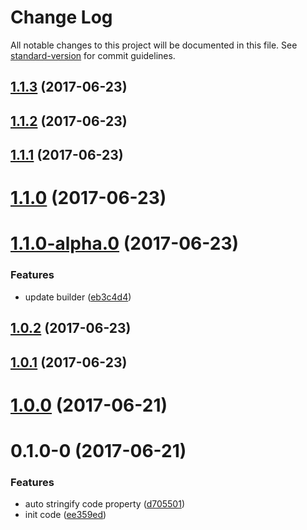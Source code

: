 # Change Log

All notable changes to this project will be documented in this file. See [standard-version](https://github.com/conventional-changelog/standard-version) for commit guidelines.

<a name="1.1.3"></a>
## [1.1.3](https://github.com/jasonChen1982/preact-highlight/compare/v1.1.2...v1.1.3) (2017-06-23)



<a name="1.1.2"></a>
## [1.1.2](https://github.com/jasonChen1982/preact-highlight/compare/v1.1.1...v1.1.2) (2017-06-23)



<a name="1.1.1"></a>
## [1.1.1](https://github.com/jasonChen1982/preact-highlight/compare/v1.1.0...v1.1.1) (2017-06-23)



<a name="1.1.0"></a>
# [1.1.0](https://github.com/jasonChen1982/preact-highlight/compare/v1.1.0-alpha.0...v1.1.0) (2017-06-23)



<a name="1.1.0-alpha.0"></a>
# [1.1.0-alpha.0](https://github.com/jasonChen1982/preact-highlight/compare/v1.0.0...v1.1.0-alpha.0) (2017-06-23)


### Features

* update builder ([eb3c4d4](https://github.com/jasonChen1982/preact-highlight/commit/eb3c4d4))



<a name="1.0.2"></a>
## [1.0.2](https://github.com/jasonChen1982/preact-highlight/compare/v1.0.1...v1.0.2) (2017-06-23)



<a name="1.0.1"></a>
## [1.0.1](https://github.com/jasonChen1982/preact-highlight/compare/v1.0.0...v1.0.1) (2017-06-23)



<a name="1.0.0"></a>
# [1.0.0](https://github.com/jasonChen1982/preact-highlight/compare/v0.1.0-0...v1.0.0) (2017-06-21)



<a name="0.1.0-0"></a>
# 0.1.0-0 (2017-06-21)


### Features

* auto stringify code property ([d705501](https://github.com/jasonChen1982/preact-highlight/commit/d705501))
* init code ([ee359ed](https://github.com/jasonChen1982/preact-highlight/commit/ee359ed))
